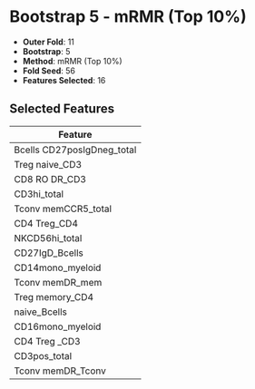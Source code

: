 # Bootstrap 5 - mRMR (Top 10%)

- **Outer Fold**: 11
- **Bootstrap**: 5
- **Method**: mRMR (Top 10%)
- **Fold Seed**: 56
- **Features Selected**: 16

## Selected Features

| Feature |
|---------|
| Bcells CD27posIgDneg_total |
| Treg naive_CD3 |
| CD8 RO DR_CD3 |
| CD3hi_total |
| Tconv memCCR5_total |
| CD4 Treg_CD4 |
| NKCD56hi_total |
| CD27IgD_Bcells |
| CD14mono_myeloid |
| Tconv memDR_mem |
| Treg memory_CD4 |
| naive_Bcells |
| CD16mono_myeloid |
| CD4 Treg _CD3 |
| CD3pos_total |
| Tconv memDR_Tconv |

